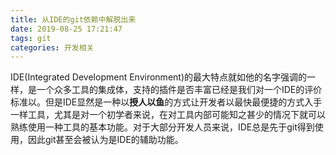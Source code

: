 ```yaml
---
title: 从IDE的git依赖中解脱出来
date: 2019-08-25 17:21:47
tags: git
categories: 开发相关
---
```


IDE(Integrated Development Environment)的最大特点就如他的名字强调的一样，是一个众多工具的集成体，支持的插件是否丰富已经是我们对一个IDE的评价标准以。但是IDE显然是一种以**授人以鱼**的方式让开发者以最快最便捷的方式入手一样工具，尤其是对一个初学者来说，在对工具内部可能知之甚少的情况下就可以熟练使用一种工具的基本功能。对于大部分开发人员来说，IDE总是先于git得到使用，因此git甚至会被认为是IDE的辅助功能。
